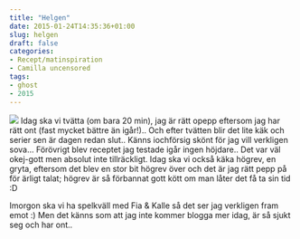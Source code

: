 ```yaml
---
title: "Helgen"
date: 2015-01-24T14:35:36+01:00
slug: helgen
draft: false
categories:
- Recept/matinspiration
- Camilla uncensored
tags:
- ghost
- 2015
---
```


![](/assets/images/ghost/2015/01/h-rev.jpg)
Idag ska vi tvätta (om bara 20 min), jag är rätt opepp eftersom jag har rätt ont (fast mycket bättre än igår!).. Och efter tvätten blir det lite käk och serier sen är dagen redan slut.. Känns iochförsig skönt för jag vill verkligen sova... 
Förövrigt blev receptet jag testade igår ingen höjdare.. Det var väl okej-gott men absolut inte tillräckligt. Idag ska vi också käka högrev, en gryta, eftersom det blev en stor bit högrev över och det är jag rätt pepp på för ärligt talat; högrev är så förbannat gott kött om man låter det få ta sin tid :D

Imorgon ska vi ha spelkväll med Fia & Kalle så det ser jag verkligen fram emot :) Men det känns som att jag inte kommer blogga mer idag, är så sjukt seg och har ont..

